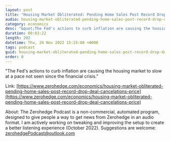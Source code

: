 ```yaml
---
layout: post
title: "Housing Market Obliterated: Pending Home Sales Post Record Drop As Deal Cancelations, Price Cuts Hit Record High"
audio: housing-market-obliterated-pending-home-sales-post-record-drop-deal-cancelations-price-0
category: economics
desc: "&quot;The Fed's actions to curb inflation are causing the housing market to slow at a pace not seen since the financial crisis.&quot; "
duration: 00:03:22
length: 202
datetime: Thu, 24 Nov 2022 15:25:00 +0000
tags: podcast
guid: housing-market-obliterated-pending-home-sales-post-record-drop-deal-cancelations-price-0
order: 0
---
```

&quot;The Fed's actions to curb inflation are causing the housing market to slow at a pace not seen since the financial crisis.&quot; 

Link: [https://www.zerohedge.com/economics/housing-market-obliterated-pending-home-sales-post-record-drop-deal-cancelations-price](https://www.zerohedge.com/economics/housing-market-obliterated-pending-home-sales-post-record-drop-deal-cancelations-price)

About: The Zerohedge Podcast is a non-commercial, automated program, designed to give people a way to get news from Zerohedge in an audio format.  I am actively working on tweaking and improving the setup to create a better listening experience (October 2022).  Suggestions are welcome: [zerohedgePodcast@outlook.com](mailto:zerohedgePodcast@outlook.com)